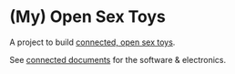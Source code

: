 (My) Open Sex Toys
==================

A project to build [connected, open sex toys](https://github.com/shimaore/moss).

See [connected documents](http://cdocs.shimaore.net) for the software & electronics.
